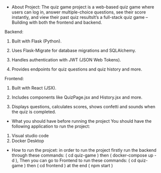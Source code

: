 - About Project:
The quiz game project is a web-based quiz game where users can log in, answer multiple-choice questions, see their score instantly, and view their past quiz resultsIt’s a full-stack quiz game – Building with both the frontend and backend.

Backend:

1. Built with Flask (Python).

2. Uses Flask-Migrate for database migrations and SQLAlchemy.

3. Handles authentication with JWT (JSON Web Tokens).

4. Provides endpoints for quiz questions and quiz history and more.

Frontend:

1. Built with React (JSX).

2. Includes components like QuizPage.jsx and History.jsx and more.

3. Displays questions, calculates scores, shows confetti and sounds when the quiz is completed.


- What you should have before running the project
You should have the following application to run the project:
1. Visual studio code
2. Docker Desktop
- How to run the projcet:
 in order to run the project firstly run the backend through these commands: ( cd quiz-game ) then ( docker-compose up -d ), Then you can go to Frontend to run these commands: ( cd quiz-game ) then ( cd frontend ) at the end ( npm start )   
